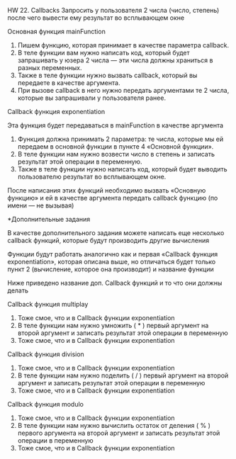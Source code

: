 HW 22. Callbacks
Запросить у пользователя 2 числа (число, степень) после чего вывести ему результат во всплывающем окне

Основная функция mainFunction

1. Пишем функцию, которая принимает в качестве параметра callback.
2. В теле функции вам нужно написать код, который будет запрашивать у юзера 2 числа — эти числа должны храниться в разных переменных.
3. Также в теле функции нужно вызвать callback, который вы передаете в качестве аргумента.
4. При вызове callback в него нужно передать аргументами те 2 числа, которые вы запрашивали у пользователя ранее.

Callback функция exponentiation

Эта функция будет передаваться в mainFunction в качестве аргумента

1. Функция должна принимать 2 параметра: те числа, которые мы ей передаем в основной функции в пункте 4 «Основной функции».
2. В теле функции нам нужно возвести число в степень и записать результат этой операции в переменную.
3. Также в теле функции нужно написать код, который будет выводить пользователю результат во всплывающем окне.

После написания этих функций необходимо вызвать «Основную функцию» и ей в качестве аргумента передать callback функцию (по имени — не вызывая)

\*Дополнительные задания

В качестве дополнительного задания можете написать еще несколько callback функций, которые будут производить другие вычисления

Функции будут работать аналогично как и первая «Callback функция exponentiation», которая описана выше, но отличаться будет только пункт 2 (вычисление, которое она производит) и название функции

Ниже приведено название доп. Callback функций и то что они должны делать

Callback функция multiplay

1. Тоже смое, что и в Callback функции exponentiation
2. В теле функции нам нужно умножить ( \* ) первый аргумент на второй аргумент и записать результат этой операции в переменную
3. Тоже смое, что и в Callback функции exponentiation

Callback функция division

1. Тоже смое, что и в Callback функции exponentiation
2. В теле функции нам нужно поделить ( / ) первый аргумент на второй аргумент и записать результат этой операции в переменную
3. Тоже смое, что и в Callback функции exponentiation

Callback функция modulo

1. Тоже смое, что и в Callback функции exponentiation
2. В теле функции нам нужно вычислить остаток от деления ( % ) первого аргумента на второй аргумент и записать результат этой операции в переменную
3. Тоже смое, что и в Callback функции exponentiation
